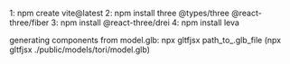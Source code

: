 1: npm create vite@latest
2: npm install three @types/three @react-three/fiber
3: npm install @react-three/drei
4: npm install leva


generating components from model.glb:
	npx gltfjsx path_to_.glb_file (npx gltfjsx ./public/models/tori/model.glb)

